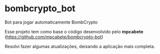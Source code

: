 # bombcrypto_bot
Bot para jogar automaticamente BombCrypto

Esse projeto tem como base o código desenvolvido pelo **mpcabete** (https://github.com/mpcabete/bombcrypto-bot)

Resolvi fazer algumas atualizações, deixando a aplicação mais completa.
